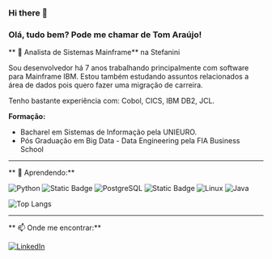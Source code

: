 ### Hi there 👋

### Olá, tudo bem? Pode me chamar de Tom Araújo! ###

** 🔭 Analista de Sistemas Mainframe** na Stefanini

Sou desenvolvedor há 7 anos trabalhando principalmente com software para Mainframe IBM. 
Estou também estudando assuntos relacionados a área de dados pois quero fazer uma migração de carreira.

Tenho bastante experiência com: Cobol, CICS, IBM DB2, JCL.

**Formação:**
- Bacharel em Sistemas de Informação pela UNIEURO.
- Pós Graduação em Big Data - Data Engineering pela FIA Business School

___

** 🌱 Aprendendo:**

![Python](https://img.shields.io/badge/python-3670A0?style=for-the-badge&logo=python&logoColor=ffdd54)
![Static Badge](https://img.shields.io/badge/Pandas-blue?style=for-the-badge&logo=pandas)
![PostgreSQL](https://img.shields.io/badge/PostgreSQL-000?style=for-the-badge&logo=postgresql)
![Static Badge](https://img.shields.io/badge/PowerBI-yellow?style=for-the-badge&logo=powerbi)
![Linux](https://img.shields.io/badge/Linux-000?style=for-the-badge&logo=linux&logoColor=FCC624)
![Java](https://img.shields.io/badge/java-%23ED8B00.svg?style=for-the-badge&logo=openjdk&logoColor=white)


![Top Langs](https://github-readme-stats-git-masterrstaa-rickstaa.vercel.app/api/top-langs/?username=tom-ubaraujo&layout=compact&bg_color=000&border_color=30A3DC&title_color=E94D5F&text_color=FFF)

___

** 📫 Onde me encontrar:**

[![LinkedIn](https://img.shields.io/badge/LinkedIn-0077B5?style=for-the-badge&logo=linkedin&logoColor=white)](www.linkedin.com/in/ubaraujo)

<!--
**tom-ubaraujo/tom-ubaraujo** is a ✨ _special_ ✨ repository because its `README.md` (this file) appears on your GitHub profile.

Here are some ideas to get you started:

- 🔭 I’m currently working on ...
- 🌱 I’m currently learning ...
- 👯 I’m looking to collaborate on ...
- 🤔 I’m looking for help with ...
- 💬 Ask me about ...
- 📫 How to reach me: ...
- 😄 Pronouns: ...
- ⚡ Fun fact: ...
-->
